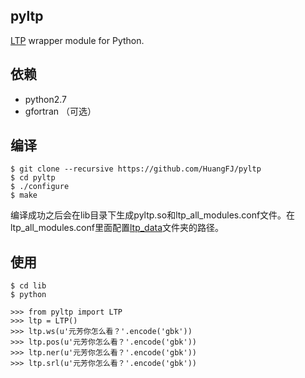 pyltp
----

<a href="https://github.com/HIT-SCIR/ltp">LTP</a> wrapper module for Python.

依赖
----

- python2.7
- gfortran （可选）

编译
----

```
$ git clone --recursive https://github.com/HuangFJ/pyltp
$ cd pyltp
$ ./configure
$ make
```

编译成功之后会在lib目录下生成pyltp.so和ltp_all_modules.conf文件。在ltp_all_modules.conf里面配置<a href="http://ir.hit.edu.cn/ltp/program/ltp_data.zip">ltp_data</a>文件夹的路径。

使用
----

```
$ cd lib
$ python
```
```
>>> from pyltp import LTP
>>> ltp = LTP()
>>> ltp.ws(u'元芳你怎么看？'.encode('gbk'))
>>> ltp.pos(u'元芳你怎么看？'.encode('gbk'))
>>> ltp.ner(u'元芳你怎么看？'.encode('gbk'))
>>> ltp.srl(u'元芳你怎么看？'.encode('gbk'))
```
